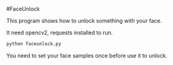 #FaceUnlock

This program shows how to unlock something with your face.

It need opencv2, requests installed to run.

```python
python faceunlock.py
```

You need to set your face samples once before use it to unlock.

